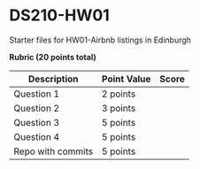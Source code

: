 # DS210-HW01
Starter files for HW01-Airbnb listings in Edinburgh

**Rubric (20 points total)**

| Description       |  Point Value  | Score |
| -----------       |  ------------ | ----- |
| Question 1        |   2 points    |       |
| Question 2        |   3 points    |       |
| Question 3        |   5 points    |       |
| Question 4        |   5 points    |       |
| Repo with commits | 5 points      |       |




